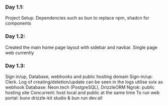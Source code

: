 ### Day 1.1:

Project Setup. Dependencies such as bun to replace npm, shadcn for components

### Day 1.2:

Created the main home page layout with sidebar and navbar. Single page web currently


### Day 1.3:
Sign in/up, Database, webhooks and public hosting domain
Sign-in/up: Clerk. Log of creating/deletion/update can be seen in the logs
utilise svix as webhook
Database: Neon.tech (PostgreSQL), DrizzleORM
Ngrok: public hosting site
Concurrent: host local and public at the same time
To run web portal: bunx drizzle-kit studio & bun run dev:all
